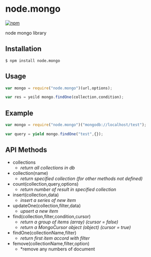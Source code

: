 # node.mongo

[![npm](https://img.shields.io/npm/v/node.mongo.svg?style=flat-square)](https://www.npmjs.com/package/node.mongo)

node mongo library

## Installation
```
$ npm install node.mongo
```

## Usage
```js
var mongo = require("node.mongo")(url,options);

var res = yeild mongo.findOne(collection,condition);
````

## Example
```js
var mongo = require("node.mongo")("mongodb://localhost/test");

var query = yield mongo.findOne("test",{});
```

## API Methods

- collections
    - *return all collections in db*
- collection(name)
    - *return specified  collection (for other methods not defined)*
- count(collection,query,options)
    - *return number of result in specified collection*
- insert(collection,data)
    - *insert a series of new item*
- updateOne(collection,filter,data)
    - *upsert a new item*
- find(collection,filter,condition,cursor)
    - *return a group of items (array) (cursor = false)*
    - *return a MongoCursor object (object) (cursor = true)*
- findOne(collectionName,filter)
    - *return first item accord with filter*
- femove(collectionName,filter,option)
    - *remove any numbers of document